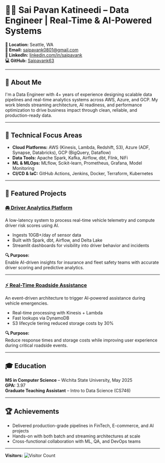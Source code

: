 # 👨‍💻 Sai Pavan Katineedi – Data Engineer | Real-Time & AI-Powered Systems

**📍 Location:** Seattle, WA  
**📧 Email:** saipavank0801@gmail.com  
**🔗 LinkedIn:** [linkedin.com/in/saipavank](https://www.linkedin.com/in/saipavank/)  
**💻 GitHub:** [Saipavank63](https://github.com/Saipavank63)

---

## 🚀 About Me

I'm a Data Engineer with 4+ years of experience designing scalable data pipelines and real-time analytics systems across AWS, Azure, and GCP. My work blends streaming architecture, AI readiness, and performance optimization to drive business impact through clean, reliable, and production-ready data.

---

## 🔧 Technical Focus Areas

- **Cloud Platforms:** AWS (Kinesis, Lambda, Redshift, S3), Azure (ADF, Synapse, Databricks), GCP (BigQuery, Dataflow)
- **Data Tools:** Apache Spark, Kafka, Airflow, dbt, Flink, NiFi
- **ML & MLOps:** MLflow, Scikit-learn, Prometheus, Grafana, Model Monitoring
- **CI/CD & IaC:** GitHub Actions, Jenkins, Docker, Terraform, Kubernetes

---

## 📂 Featured Projects

### [🚘 Driver Analytics Platform](https://github.com/Saipavank63/Driver-Analytics-Platform)

A low-latency system to process real-time vehicle telemetry and compute driver risk scores using AI.

- Ingests 10GB+/day of sensor data
- Built with Spark, dbt, Airflow, and Delta Lake
- Streamlit dashboards for visibility into driver behavior and incidents

**🔍 Purpose:**  
Enable AI-driven insights for insurance and fleet safety teams with accurate driver scoring and predictive analytics.

---

### [⚡ Real-Time Roadside Assistance](https://github.com/Saipavank63/real-time-roadside-assistance)

An event-driven architecture to trigger AI-powered assistance during vehicle emergencies.

- Real-time processing with Kinesis + Lambda
- Fast lookups via DynamoDB
- S3 lifecycle tiering reduced storage costs by 30%

**🔍 Purpose:**  
Reduce response times and storage costs while improving user experience during critical roadside events.

---

## 🎓 Education

**MS in Computer Science** – Wichita State University, May 2025  
**GPA:** 3.97  
**Graduate Teaching Assistant** – Intro to Data Science (CS746)

---

## 🏆 Achievements

- Delivered production-grade pipelines in FinTech, E-commerce, and AI projects
- Hands-on with both batch and streaming architectures at scale
- Cross-functional collaboration with ML, QA, and DevOps teams

---

**Visitors:** ![Visitor Count](https://profile-counter.glitch.me/Saipavank63/count.svg)

